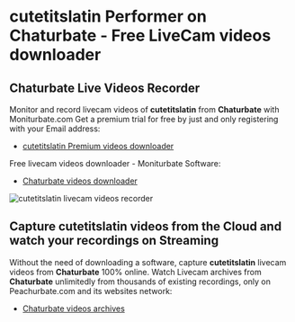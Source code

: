 # cutetitslatin Performer on Chaturbate - Free LiveCam videos downloader

## Chaturbate Live Videos Recorder

Monitor and record livecam videos of **cutetitslatin** from **Chaturbate** with Moniturbate.com
Get a premium trial for free by just and only registering with your Email address:
* [cutetitslatin Premium videos downloader](https://moniturbate.com/request-demo-licence-key.html)

Free livecam videos downloader - Moniturbate Software:
* [Chaturbate videos downloader](https://moniturbate.com/moniturbate-download-software.html)

![cutetitslatin livecam videos recorder](https://peachurnet.com/templates/moniturbate-software.png)


## Capture cutetitslatin videos from the Cloud and watch your recordings on Streaming

Without the need of downloading a software, capture **cutetitslatin** livecam videos from **Chaturbate** 100% online.
Watch Livecam archives from **Chaturbate** unlimitedly from thousands of existing recordings, only on Peachurbate.com and its websites network:
* [Chaturbate videos archives](https://peachurnet.com/)